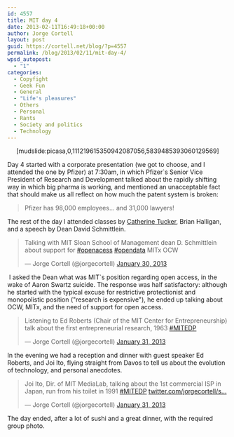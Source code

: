 ```yaml
---
id: 4557
title: MIT day 4
date: 2013-02-11T16:49:18+00:00
author: Jorge Cortell
layout: post
guid: https://cortell.net/blog/?p=4557
permalink: /blog/2013/02/11/mit-day-4/
wpsd_autopost:
  - "1"
categories:
  - Copyfight
  - Geek Fun
  - General
  - "Life's pleasures"
  - Others
  - Personal
  - Rants
  - Society and politics
  - Technology
---
```

<p style="text-align: center">
  [mudslide:picasa,0,111219615350942087056,5839485393060129569]
</p>

Day 4 started with a corporate presentation (we got to choose, and I attended the one by Pfizer) at 7:30am, in which Pfizer`s Senior Vice President of Research and Development talked about the rapidly shifting way in which big pharma is working, and mentioned an unacceptable fact that should make us all reflect on how much the patent system is broken:

> Pfizer has 98,000 employees... and 31,000 lawyers!

The rest of the day I attended classes by [Catherine Tucker](https://executive.mit.edu/faculty/profile/223-catherine-tucker), Brian Halligan, and a speech by Dean David Schmittlein.

<blockquote class="twitter-tweet">
  <p>
    Talking with MIT Sloan School of Management dean D. Schmittlein about support for <a href="https://twitter.com/search/%23openacess">#openacess</a> <a href="https://twitter.com/search/%23opendata">#opendata</a> MITx OCW
  </p>
  
  <p>
    — Jorge Cortell (@jorgecortell) <a href="https://twitter.com/jorgecortell/status/296695501259169792">January 30, 2013</a>
  </p>
</blockquote>

 I asked the Dean what was MIT`s position regarding open access, in the wake of Aaron Swartz suicide. The response was half satisfactory: although he started with the typical excuse for restrictive protectionist and monopolistic position ("research is expensive"), he ended up talking about OCW, MITx, and the need of support for open access. 

<blockquote class="twitter-tweet">
  <p>
    Listening to Ed Roberts (Chair of the MIT Center for Entrepreneurship) talk about the first entrepreneurial research, 1963 <a href="https://twitter.com/search/%23MITEDP">#MITEDP</a>
  </p>
  
  <p>
    — Jorge Cortell (@jorgecortell) <a href="https://twitter.com/jorgecortell/status/296795145922281472">January 31, 2013</a>
  </p>
</blockquote>

In the evening we had a reception and dinner with guest speaker Ed Roberts, and Joi Ito, flying straight from Davos to tell us about the evolution of technology, and personal anecdotes.

<blockquote class="twitter-tweet">
  <p>
    Joi Ito, Dir. of MIT MediaLab, talking about the 1st commercial ISP in Japan, run from his toilet in 1991 <a href="https://twitter.com/search/%23MITEDP">#MITEDP</a> <a title="https://twitter.com/jorgecortell/status/296798041556516864/photo/1" href="https://t.co/Om58Z0FS">twitter.com/jorgecortell/s…</a>
  </p>
  
  <p>
    — Jorge Cortell (@jorgecortell) <a href="https://twitter.com/jorgecortell/status/296798041556516864">January 31, 2013</a>
  </p>
</blockquote>

The day ended, after a lot of sushi and a great dinner, with the required group photo.